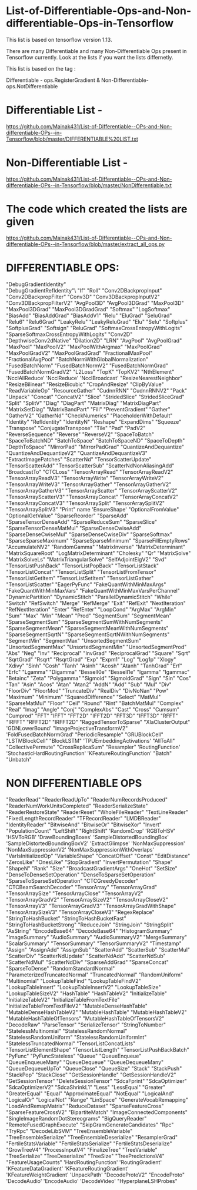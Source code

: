 # List-of-Differentiable-Ops-and-Non-differentiable-Ops-in-Tensorflow


This list is based on tensorflow version 1.13.

There are many Differentiable and many Non-Differentiable Ops present in Tensorflow currently. Look at the lists if you want the lists differnetly. 

This list is based on the tag :

Differentiable - ops.RegisterGradient 
& 
Non-Differentiable- ops.NotDifferentiable

# Differentiable List - 
https://github.com/Mainak431/List-of-Differentiable--OPs-and-Non-differentiable-OPs--in-Tensorflow/blob/master/DIFFERENTIABLE%20LIST.txt

# Non-Differentiable List -
https://github.com/Mainak431/List-of-Differentiable--OPs-and-Non-differentiable-OPs--in-Tensorflow/blob/master/NonDifferentiable.txt

# The code which created the lists are given 
https://github.com/Mainak431/List-of-Differentiable--OPs-and-Non-differentiable-OPs--in-Tensorflow/blob/master/extract_all_ops.py

# DIFFERENTIABLE OPS:

"DebugGradientIdentity" \
"DebugGradientRefIdentity"\ 
"If" 
"Roll" 
"Conv2DBackpropInput" 
"Conv2DBackpropFilter" 
"Conv3D" 
"Conv3DBackpropInputV2" 
"Conv3DBackpropFilterV2" 
"AvgPool3D" 
"AvgPool3DGrad" 
"MaxPool3D" 
"MaxPool3DGrad" 
"MaxPool3DGradGrad" 
"Softmax" 
"LogSoftmax" 
"BiasAdd" 
"BiasAddGrad" 
"BiasAddV1" 
"Relu" 
"EluGrad" 
"SeluGrad" 
"Relu6" 
"Relu6Grad" 
"LeakyRelu" 
"LeakyReluGrad" 
"Elu" 
"Selu" 
"Softplus" 
"SoftplusGrad" 
"Softsign" 
"ReluGrad" 
"SoftmaxCrossEntropyWithLogits" 
"SparseSoftmaxCrossEntropyWithLogits" 
"Conv2D" 
"DepthwiseConv2dNative" 
"Dilation2D" 
"LRN" 
"AvgPool" 
"AvgPoolGrad" 
"MaxPool" 
"MaxPoolV2" 
"MaxPoolWithArgmax" 
"MaxPoolGrad" 
"MaxPoolGradV2" 
"MaxPoolGradGrad" 
"FractionalMaxPool" 
"FractionalAvgPool" 
"BatchNormWithGlobalNormalization" 
"FusedBatchNorm" 
"FusedBatchNormV2" 
"FusedBatchNormGrad" 
"FusedBatchNormGradV2" 
"L2Loss" 
"TopK" 
"TopKV2" 
"NthElement" 
'NcclAllReduce' 
'NcclReduce' 
'NcclBroadcast' 
"ResizeNearestNeighbor" 
"ResizeBilinear" 
"ResizeBicubic" 
"CropAndResize" 
"ClipByValue" 
"ReadVariableOp" 
"ResourceGather" 
"CudnnRNN" 
"CudnnRNNV2" 
"Pack" 
"Unpack" 
"Concat" 
"ConcatV2" 
"Slice" 
"StridedSlice" 
"StridedSliceGrad" 
"Split" 
"SplitV" 
"Diag" 
"DiagPart" 
"MatrixDiag" 
"MatrixDiagPart" 
"MatrixSetDiag" 
"MatrixBandPart" 
"Fill" 
"PreventGradient" 
"Gather" 
"GatherV2" 
"GatherNd" 
"CheckNumerics" 
"PlaceholderWithDefault" 
"Identity" 
"RefIdentity" 
"IdentityN" 
"Reshape" 
"ExpandDims" 
"Squeeze" 
"Transpose" 
"ConjugateTranspose" 
"Tile" 
"Pad" 
"PadV2" 
"ReverseSequence" 
"Reverse" 
"ReverseV2" 
"SpaceToBatch" 
"SpaceToBatchND" 
"BatchToSpace" 
"BatchToSpaceND" 
"SpaceToDepth" 
"DepthToSpace" 
"MirrorPad" 
"MirrorPadGrad" 
"QuantizeAndDequantize" 
"QuantizeAndDequantizeV2" 
"QuantizeAndDequantizeV3" 
"ExtractImagePatches" 
"ScatterNd" 
"TensorScatterUpdate" 
"TensorScatterAdd" 
"TensorScatterSub" 
"ScatterNdNonAliasingAdd" 
"BroadcastTo" 
"CTCLoss" 
"TensorArrayRead" 
"TensorArrayReadV2" 
"TensorArrayReadV3" 
"TensorArrayWrite" 
"TensorArrayWriteV2" 
"TensorArrayWriteV3" 
"TensorArrayGather" 
"TensorArrayGatherV2" 
"TensorArrayGatherV3" 
"TensorArrayScatter" 
"TensorArrayScatterV2" 
"TensorArrayScatterV3" 
"TensorArrayConcat" 
"TensorArrayConcatV2" 
"TensorArrayConcatV3" 
"TensorArraySplit" 
"TensorArraySplitV2" 
"TensorArraySplitV3" 
"Print" 
name 
'EnsureShape' 
"OptionalFromValue" 
"OptionalGetValue" 
"SparseReorder" 
"SparseAdd" 
"SparseTensorDenseAdd" 
"SparseReduceSum" 
"SparseSlice" 
"SparseTensorDenseMatMul" 
"SparseDenseCwiseAdd" 
"SparseDenseCwiseMul" 
"SparseDenseCwiseDiv" 
"SparseSoftmax" 
"SparseSparseMaximum" 
"SparseSparseMinimum" 
"SparseFillEmptyRows" 
"AccumulateNV2" 
"RandomGamma" 
"MatrixInverse" 
"MatrixDeterminant" 
"MatrixSquareRoot" 
"LogMatrixDeterminant" 
"Cholesky" 
"Qr" 
"MatrixSolve" 
"MatrixSolveLs" 
"MatrixTriangularSolve" 
"SelfAdjointEigV2" 
"Svd" 
"TensorListPushBack" 
"TensorListPopBack" 
"TensorListStack" 
"TensorListConcat" 
"TensorListSplit" 
"TensorListFromTensor" 
"TensorListGetItem" 
"TensorListSetItem" 
"TensorListGather" 
"TensorListScatter" 
"EagerPyFunc" 
"FakeQuantWithMinMaxArgs" 
"FakeQuantWithMinMaxVars" 
"FakeQuantWithMinMaxVarsPerChannel" 
"DynamicPartition" 
"DynamicStitch" 
"ParallelDynamicStitch" 
"While" 
"Switch" 
"RefSwitch" 
"Merge" 
"RefMerge" 
"Exit" 
"RefExit" 
"NextIteration" 
"RefNextIteration" 
"Enter" 
"RefEnter" 
"LoopCond" 
"ArgMax" 
"ArgMin" 
"Sum" 
"Max" 
"Min" 
"Mean" 
"Prod" 
"SegmentSum" 
"SegmentMean" 
"SparseSegmentSum" 
"SparseSegmentSumWithNumSegments" 
"SparseSegmentMean" 
"SparseSegmentMeanWithNumSegments" 
"SparseSegmentSqrtN" 
"SparseSegmentSqrtNWithNumSegments" 
"SegmentMin" 
"SegmentMax" 
"UnsortedSegmentSum" 
"UnsortedSegmentMax" 
"UnsortedSegmentMin" 
"UnsortedSegmentProd" 
"Abs" 
"Neg" 
"Inv" 
"Reciprocal" 
"InvGrad" 
"ReciprocalGrad" 
"Square" 
"Sqrt" 
"SqrtGrad" 
"Rsqrt" 
"RsqrtGrad" 
"Exp" 
"Expm1" 
"Log" 
"Log1p" 
"Xlogy" 
"Xdivy" 
"Sinh" 
"Cosh" 
"Tanh" 
"Asinh" 
"Acosh" 
"Atanh" 
"TanhGrad" 
"Erf" 
"Erfc" 
"Lgamma" 
"Digamma" 
"BesselI0e" 
"BesselI1e" 
"Igamma" 
"Igammac" 
"Betainc" 
"Zeta" 
"Polygamma" 
"Sigmoid" 
"SigmoidGrad" 
"Sign" 
"Sin" 
"Cos" 
"Tan" 
"Asin" 
"Acos" 
"Atan" 
"Atan2" 
"AddN" 
"Add" 
"Sub" 
"Mul" 
"Div" 
"FloorDiv" 
"FloorMod" 
"TruncateDiv" 
"RealDiv" 
"DivNoNan" 
"Pow" 
"Maximum" 
"Minimum" 
"SquaredDifference" 
"Select" 
"MatMul" 
"SparseMatMul" 
"Floor" 
"Ceil" 
"Round" 
"Rint" 
"BatchMatMul" 
"Complex" 
"Real" 
"Imag" 
"Angle" 
"Conj" 
"ComplexAbs" 
"Cast" 
"Cross" 
"Cumsum" 
"Cumprod" 
"FFT" 
"IFFT" 
"FFT2D" 
"IFFT2D" 
"FFT3D" 
"IFFT3D" 
"RFFT" 
"IRFFT" 
"RFFT2D" 
"IRFFT2D" 
"RaggedTensorToSparse" 
"XlaClusterOutput" 
'GDNLowerBound' 
"ImageProjectiveTransformV2" 
'FoldFusedBatchNormGrad' 
"PeriodicResample" 
"GRUBlockCell" 
"LSTMBlockCell" 
"BlockLSTM" 
'TPUEmbeddingActivations' 
"AllToAll" 
"CollectivePermute" 
"CrossReplicaSum" 
"Resampler" 
'RoutingFunction' 
'StochasticHardRoutingFunction' 
'KFeatureRoutingFunction' 
"Batch" 
"Unbatch" 


# NON DIFFERENTIABLE OPS

"ReaderRead" 
"ReaderReadUpTo" 
"ReaderNumRecordsProduced" 
"ReaderNumWorkUnitsCompleted" 
"ReaderSerializeState" 
"ReaderRestoreState" 
"ReaderReset" 
"WholeFileReader" 
"TextLineReader" 
"FixedLengthRecordReader" 
"TFRecordReader" 
"LMDBReader" 
"IdentityReader" 
"BitwiseAnd" 
"BitwiseOr" 
"BitwiseXor" 
"Invert" 
"PopulationCount" 
"LeftShift" 
"RightShift" 
'RandomCrop' 
'RGBToHSV' 
'HSVToRGB' 
'DrawBoundingBoxes' 
'SampleDistortedBoundingBox' 
'SampleDistortedBoundingBoxV2' 
'ExtractGlimpse' 
'NonMaxSuppression' 
'NonMaxSuppressionV2' 
'NonMaxSuppressionWithOverlaps' 
"VarIsInitializedOp" 
"VariableShape" 
"ConcatOffset" 
"Const" 
"EditDistance" 
"ZerosLike" 
"OnesLike" 
"StopGradient" 
"InvertPermutation" 
"Shape" 
"ShapeN" 
"Rank" 
"Size" 
"BroadcastGradientArgs" 
"OneHot" 
"SetSize" 
"DenseToDenseSetOperation" 
"DenseToSparseSetOperation" 
"SparseToSparseSetOperation" 
"CTCGreedyDecoder" 
"CTCBeamSearchDecoder" 
"TensorArray" 
"TensorArrayGrad" 
"TensorArraySize" 
"TensorArrayClose" 
"TensorArrayV2" 
"TensorArrayGradV2" 
"TensorArraySizeV2" 
"TensorArrayCloseV2" 
"TensorArrayV3" 
"TensorArrayGradV3" 
"TensorArrayGradWithShape" 
"TensorArraySizeV3" 
"TensorArrayCloseV3" 
"RegexReplace" 
"StringToHashBucket" 
"StringToHashBucketFast" 
"StringToHashBucketStrong" 
"ReduceJoin" 
"StringJoin" 
"StringSplit" 
"AsString" 
"EncodeBase64" 
"DecodeBase64" 
"HistogramSummary" 
"ImageSummary" 
"AudioSummary" 
"AudioSummaryV2" 
"MergeSummary" 
"ScalarSummary" 
"TensorSummary" 
"TensorSummaryV2" 
"Timestamp" 
"Assign" 
"AssignAdd" 
"AssignSub" 
"ScatterAdd" 
"ScatterSub" 
"ScatterMul" 
"ScatterDiv" 
"ScatterNdUpdate" 
"ScatterNdAdd" 
"ScatterNdSub" 
"ScatterNdMul" 
"ScatterNdDiv" 
"SparseAddGrad" 
"SparseConcat" 
"SparseToDense" 
"RandomStandardNormal" 
"ParameterizedTruncatedNormal" 
"TruncatedNormal" 
"RandomUniform" 
"Multinomial" 
"LookupTableFind" 
"LookupTableFindV2" 
"LookupTableInsert" 
"LookupTableInsertV2" 
"LookupTableSize" 
"LookupTableSizeV2" 
"HashTable" 
"HashTableV2" 
"InitializeTable" 
"InitializeTableV2" 
"InitializeTableFromTextFile" 
"InitializeTableFromTextFileV2" 
"MutableDenseHashTable" 
"MutableDenseHashTableV2" 
"MutableHashTable" 
"MutableHashTableV2" 
"MutableHashTableOfTensors" 
"MutableHashTableOfTensorsV2" 
"DecodeRaw" 
"ParseTensor" 
"SerializeTensor" 
"StringToNumber" 
"StatelessMultinomial" 
"StatelessRandomNormal" 
"StatelessRandomUniform" 
"StatelessRandomUniformInt" 
"StatelessTruncatedNormal" 
"TensorListConcatLists" 
"TensorListElementShape" 
"TensorListLength" 
"TensorListPushBackBatch" 
"PyFunc" 
"PyFuncStateless" 
"Queue" 
"QueueEnqueue" 
"QueueEnqueueMany" 
"QueueDequeue" 
"QueueDequeueMany" 
"QueueDequeueUpTo" 
"QueueClose" 
"QueueSize" 
"Stack" 
"StackPush" 
"StackPop" 
"StackClose" 
"GetSessionHandle" 
"GetSessionHandleV2" 
"GetSessionTensor" 
"DeleteSessionTensor" 
"SdcaFprint" 
"SdcaOptimizer" 
"SdcaOptimizerV2" 
"SdcaShrinkL1" 
"Less" 
"LessEqual" 
"Greater" 
"GreaterEqual" 
"Equal" 
"ApproximateEqual" 
"NotEqual" 
"LogicalAnd" 
"LogicalOr" 
"LogicalNot" 
"Range" 
"LinSpace" 
"GenerateVocabRemapping" 
"LoadAndRemapMatrix" 
"ReduceDataset" 
"SparseFeatureCross" 
"SparseFeatureCrossV2" 
"BipartiteMatch" 
"ImageConnectedComponents" 
"SingleImageRandomDotStereograms" 
"BigQueryReader" 
"RemoteFusedGraphExecute" 
"SkipGramGenerateCandidates" 
"Rpc" 
"TryRpc" 
"DecodeLibSVM" 
"TreeEnsembleVariable" 
"TreeEnsembleSerialize" 
"TreeEnsembleDeserialize" 
"ResamplerGrad" 
"FertileStatsVariable" 
"FertileStatsSerialize" 
"FertileStatsDeserialize" 
"GrowTreeV4" 
"ProcessInputV4" 
"FinalizeTree" 
"TreeVariable" 
"TreeSerialize" 
"TreeDeserialize" 
"TreeSize" 
"TreePredictionsV4" 
"FeatureUsageCounts" 
'HardRoutingFunction' 
'RoutingGradient' 
'KFeatureDataGradient' 
'KFeatureRoutingGradient' 
'KFeatureWeightGradient' 
'UnpackPath' 
"DecodeProtoV2" 
"EncodeProto" 
'DecodeAudio' 
'EncodeAudio' 
'DecodeVideo' 
"HyperplaneLSHProbes" 

